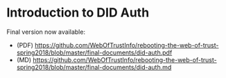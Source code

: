 # Introduction to DID Auth

Final version now available:

 * (PDF) https://github.com/WebOfTrustInfo/rebooting-the-web-of-trust-spring2018/blob/master/final-documents/did-auth.pdf
 * (MD) https://github.com/WebOfTrustInfo/rebooting-the-web-of-trust-spring2018/blob/master/final-documents/did-auth.md
